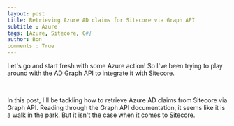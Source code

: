 ```yaml
---
layout: post
title: Retrieving Azure AD claims for Sitecore via Graph API
subtitle : Azure
tags: [Azure, Sitecore, C#]
author: Bon
comments : True
---
```


Let's go and start fresh with some Azure action! So I've been trying to play around with the AD Graph API to integrate it with Sitecore.

<br>

In this post, I'll be tackling how to retrieve Azure AD claims from Sitecore via Graph API. Reading through the Graph API documentation, it seems like it is a walk in the park. But it isn't the case when it comes to Sitecore. 
